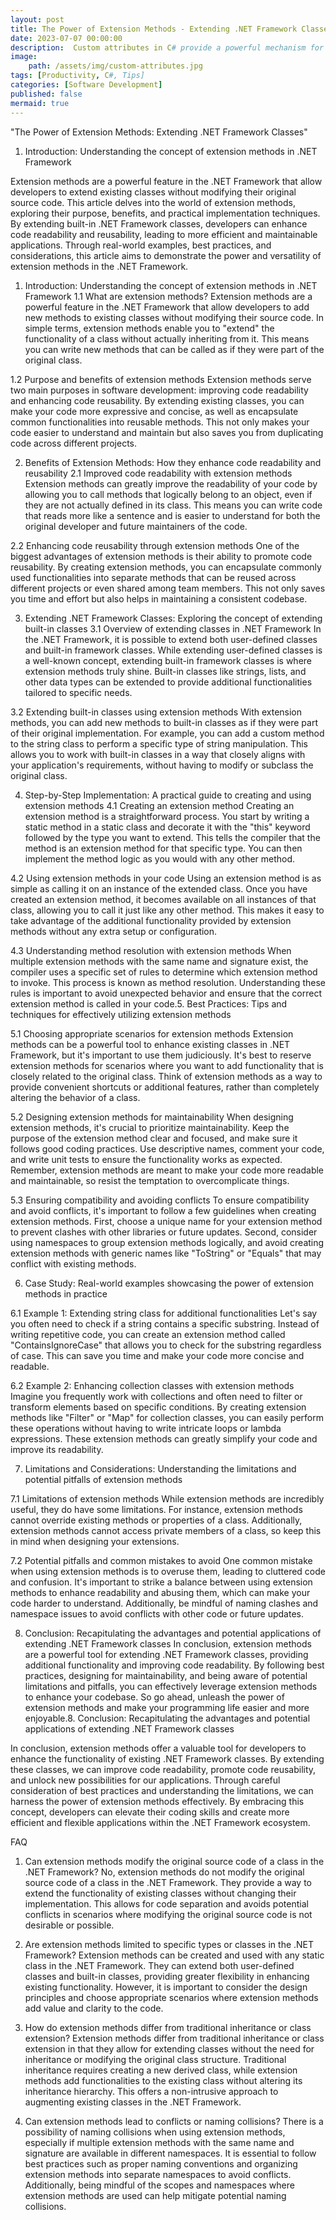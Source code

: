 ```yaml
---
layout: post
title: The Power of Extension Methods - Extending .NET Framework Classes
date: 2023-07-07 00:00:00 
description:  Custom attributes in C# provide a powerful mechanism for extending the metadata and runtime behaviors of code elements. By adding custom attributes to classes, methods, properties, and fields, developers can enhance the information associated with these elements and influence their behavior at runtime
image: 
    path: /assets/img/custom-attributes.jpg 
tags: [Productivity, C#, Tips] 
categories: [Software Development]
published: false
mermaid: true
---
```


"The Power of Extension Methods: Extending .NET Framework Classes"

1. Introduction: Understanding the concept of extension methods in .NET Framework

Extension methods are a powerful feature in the .NET Framework that allow developers to extend existing classes without modifying their original source code. This article delves into the world of extension methods, exploring their purpose, benefits, and practical implementation techniques. By extending built-in .NET Framework classes, developers can enhance code readability and reusability, leading to more efficient and maintainable applications. Through real-world examples, best practices, and considerations, this article aims to demonstrate the power and versatility of extension methods in the .NET Framework.

1. Introduction: Understanding the concept of extension methods in .NET Framework
1.1 What are extension methods?
Extension methods are a powerful feature in the .NET Framework that allow developers to add new methods to existing classes without modifying their source code. In simple terms, extension methods enable you to "extend" the functionality of a class without actually inheriting from it. This means you can write new methods that can be called as if they were part of the original class.

1.2 Purpose and benefits of extension methods
Extension methods serve two main purposes in software development: improving code readability and enhancing code reusability. By extending existing classes, you can make your code more expressive and concise, as well as encapsulate common functionalities into reusable methods. This not only makes your code easier to understand and maintain but also saves you from duplicating code across different projects.

2. Benefits of Extension Methods: How they enhance code readability and reusability
2.1 Improved code readability with extension methods
Extension methods can greatly improve the readability of your code by allowing you to call methods that logically belong to an object, even if they are not actually defined in its class. This means you can write code that reads more like a sentence and is easier to understand for both the original developer and future maintainers of the code.

2.2 Enhancing code reusability through extension methods
One of the biggest advantages of extension methods is their ability to promote code reusability. By creating extension methods, you can encapsulate commonly used functionalities into separate methods that can be reused across different projects or even shared among team members. This not only saves you time and effort but also helps in maintaining a consistent codebase.

3. Extending .NET Framework Classes: Exploring the concept of extending built-in classes
3.1 Overview of extending classes in .NET Framework
In the .NET Framework, it is possible to extend both user-defined classes and built-in framework classes. While extending user-defined classes is a well-known concept, extending built-in framework classes is where extension methods truly shine. Built-in classes like strings, lists, and other data types can be extended to provide additional functionalities tailored to specific needs.

3.2 Extending built-in classes using extension methods
With extension methods, you can add new methods to built-in classes as if they were part of their original implementation. For example, you can add a custom method to the string class to perform a specific type of string manipulation. This allows you to work with built-in classes in a way that closely aligns with your application's requirements, without having to modify or subclass the original class.

4. Step-by-Step Implementation: A practical guide to creating and using extension methods
4.1 Creating an extension method
Creating an extension method is a straightforward process. You start by writing a static method in a static class and decorate it with the "this" keyword followed by the type you want to extend. This tells the compiler that the method is an extension method for that specific type. You can then implement the method logic as you would with any other method.

4.2 Using extension methods in your code
Using an extension method is as simple as calling it on an instance of the extended class. Once you have created an extension method, it becomes available on all instances of that class, allowing you to call it just like any other method. This makes it easy to take advantage of the additional functionality provided by extension methods without any extra setup or configuration.

4.3 Understanding method resolution with extension methods
When multiple extension methods with the same name and signature exist, the compiler uses a specific set of rules to determine which extension method to invoke. This process is known as method resolution. Understanding these rules is important to avoid unexpected behavior and ensure that the correct extension method is called in your code.5. Best Practices: Tips and techniques for effectively utilizing extension methods

5.1 Choosing appropriate scenarios for extension methods
Extension methods can be a powerful tool to enhance existing classes in .NET Framework, but it's important to use them judiciously. It's best to reserve extension methods for scenarios where you want to add functionality that is closely related to the original class. Think of extension methods as a way to provide convenient shortcuts or additional features, rather than completely altering the behavior of a class.

5.2 Designing extension methods for maintainability
When designing extension methods, it's crucial to prioritize maintainability. Keep the purpose of the extension method clear and focused, and make sure it follows good coding practices. Use descriptive names, comment your code, and write unit tests to ensure the functionality works as expected. Remember, extension methods are meant to make your code more readable and maintainable, so resist the temptation to overcomplicate things.

5.3 Ensuring compatibility and avoiding conflicts
To ensure compatibility and avoid conflicts, it's important to follow a few guidelines when creating extension methods. First, choose a unique name for your extension method to prevent clashes with other libraries or future updates. Second, consider using namespaces to group extension methods logically, and avoid creating extension methods with generic names like "ToString" or "Equals" that may conflict with existing methods.

6. Case Study: Real-world examples showcasing the power of extension methods in practice

6.1 Example 1: Extending string class for additional functionalities
Let's say you often need to check if a string contains a specific substring. Instead of writing repetitive code, you can create an extension method called "ContainsIgnoreCase" that allows you to check for the substring regardless of case. This can save you time and make your code more concise and readable.

6.2 Example 2: Enhancing collection classes with extension methods
Imagine you frequently work with collections and often need to filter or transform elements based on specific conditions. By creating extension methods like "Filter" or "Map" for collection classes, you can easily perform these operations without having to write intricate loops or lambda expressions. These extension methods can greatly simplify your code and improve its readability.

7. Limitations and Considerations: Understanding the limitations and potential pitfalls of extension methods

7.1 Limitations of extension methods
While extension methods are incredibly useful, they do have some limitations. For instance, extension methods cannot override existing methods or properties of a class. Additionally, extension methods cannot access private members of a class, so keep this in mind when designing your extensions.

7.2 Potential pitfalls and common mistakes to avoid
One common mistake when using extension methods is to overuse them, leading to cluttered code and confusion. It's important to strike a balance between using extension methods to enhance readability and abusing them, which can make your code harder to understand. Additionally, be mindful of naming clashes and namespace issues to avoid conflicts with other code or future updates.

8. Conclusion: Recapitulating the advantages and potential applications of extending .NET Framework classes
In conclusion, extension methods are a powerful tool for extending .NET Framework classes, providing additional functionality and improving code readability. By following best practices, designing for maintainability, and being aware of potential limitations and pitfalls, you can effectively leverage extension methods to enhance your codebase. So go ahead, unleash the power of extension methods and make your programming life easier and more enjoyable.8. Conclusion: Recapitulating the advantages and potential applications of extending .NET Framework classes

In conclusion, extension methods offer a valuable tool for developers to enhance the functionality of existing .NET Framework classes. By extending these classes, we can improve code readability, promote code reusability, and unlock new possibilities for our applications. Through careful consideration of best practices and understanding the limitations, we can harness the power of extension methods effectively. By embracing this concept, developers can elevate their coding skills and create more efficient and flexible applications within the .NET Framework ecosystem.

FAQ

1. Can extension methods modify the original source code of a class in the .NET Framework?
No, extension methods do not modify the original source code of a class in the .NET Framework. They provide a way to extend the functionality of existing classes without changing their implementation. This allows for code separation and avoids potential conflicts in scenarios where modifying the original source code is not desirable or possible.

2. Are extension methods limited to specific types or classes in the .NET Framework?
Extension methods can be created and used with any static class in the .NET Framework. They can extend both user-defined classes and built-in classes, providing greater flexibility in enhancing existing functionality. However, it is important to consider the design principles and choose appropriate scenarios where extension methods add value and clarity to the code.

3. How do extension methods differ from traditional inheritance or class extension?
Extension methods differ from traditional inheritance or class extension in that they allow for extending classes without the need for inheritance or modifying the original class structure. Traditional inheritance requires creating a new derived class, while extension methods add functionalities to the existing class without altering its inheritance hierarchy. This offers a non-intrusive approach to augmenting existing classes in the .NET Framework.

4. Can extension methods lead to conflicts or naming collisions?
There is a possibility of naming collisions when using extension methods, especially if multiple extension methods with the same name and signature are available in different namespaces. It is essential to follow best practices such as proper naming conventions and organizing extension methods into separate namespaces to avoid conflicts. Additionally, being mindful of the scopes and namespaces where extension methods are used can help mitigate potential naming collisions.
